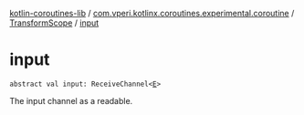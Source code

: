 [kotlin-coroutines-lib](../../index.md) / [com.vperi.kotlinx.coroutines.experimental.coroutine](../index.md) / [TransformScope](index.md) / [input](./input.md)

# input

`abstract val input: ReceiveChannel<`[`E`](index.md#E)`>`

The input channel as a readable.

